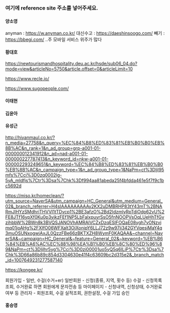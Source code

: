 ### 여기에 reference site 주소를 넣어주세요. 

#### 양소영
anyman : https://w.anyman.co.kr/
대신수고 : https://daeshinsoogo.com/
빼기 : https://bbegi.com/
..주 모바일 서비스 위주가 많다 

#### 황대호 
https://newtourismandhospitality.deu.ac.kr/hsde/sub06_04.do?mode=view&articleNo=5750&article.offset=0&articleLimit=10

https://www.recle.io/

https://www.sugopeople.com/

#### 이태현

#### 김윤아 

#### 유성근
http://hiyanmaul.co.kr/?n_media=27758&n_query=%EC%84%B8%ED%83%81%EB%B0%B0%EB%8B%AC&n_rank=1&n_ad_group=grp-a001-01-000000012341912&n_ad=nad-a001-01-000000227787413&n_keyword_id=nkw-a001-01-000002293249651&n_keyword=%EC%84%B8%ED%83%81%EB%B0%B0%EB%8B%AC&n_campaign_type=1&n_ad_group_type=1&NaPm=ct%3Dljl95mfs%7Cci%3D0zq0002lg-5yA_mldfjs%7Ctr%3Dsa%7Chk%3Df994aa81abeda25f4bfdda461e5f7f9c1bc5692d

https://miso.kr/homeclean/?utm_source=NaverSA&utm_campaign=HC_General&utm_medium=General_02&_branch_referrer=H4sIAAAAAAAAAy2KX2uDMBRHP83tY43mT%2BNARmJlHYzSMdhriTHVVI1tTDvcp1%2BE3afzO%2Bd2IdzmlyRpTdiOdp62vU%2FE8JTf16ypXf0Ku0p3yjkzFEf1NP5LbFalxpuyrSsO5fnNOOPVsOqLUeHhTfGvzihbbW%2BWn8k3BVQSJANOVhAMRAlVCZxDzqESIFOQaE08ygh7yONzvjmq01joAHg%2FXIfO06WFXalt3OjXonjpY6LLJ72z9w97ii342GYVqesjMaY4q3muOSUNxogwjAxJL0QzzFBe66zBKTXZH8WymF0KAQAA&~channel=NaverSA&~campaign=HC_General&~feature=General_02&~keyword=%EB%B6%84%EB%A6%AC%EC%88%98%EA%B1%B0%EB%8C%80%ED%96%89&NaPm=ct%3Dljlhr5yg%7Cci%3D0zi00001uo5yQ5q6ILiP%7Ctr%3Dsa%7Chk%3D66a86b89c854d3304630e41f4c63609bc2d315e2&_branch_match_id=1007649231277587140

https://kongee.kr/

회원가입 - 일반, 수걸(수거+er)
일반회원 - 신청(종류, 지역, 횟수 등)
수걸 - 신청목록조회, 수거완료 하면 회원에게 문자전송 등
마이페이지 - 신청내역, 신청상태, 수거완료여부 등
관리자 - 회원조회, 수걸 실적조회, 권한설정, 수걸 가입 승인 
#### 홍승영
